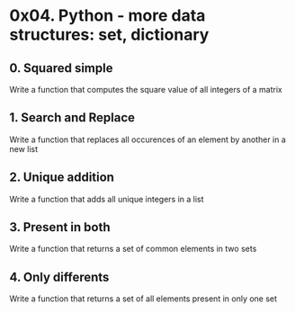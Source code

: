 # 0x04. Python - more data structures: set, dictionary

## 0. Squared simple

Write a function that computes the square value of all integers of a matrix

## 1. Search and Replace
Write a function that replaces all occurences of an element by another in a new list

## 2. Unique addition
Write a function that adds all unique integers in a list

## 3. Present in both
Write a function that returns a set of common elements in two sets

## 4. Only differents
Write a function that returns a set of all elements present in only one set

